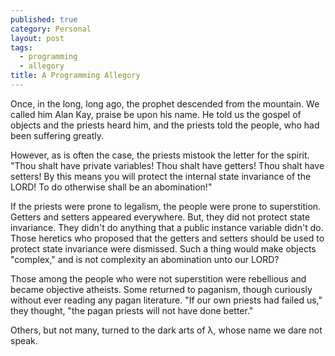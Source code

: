 ```yaml
---
published: true
category: Personal
layout: post
tags:
  - programming
  - allegory
title: A Programming Allegory 
---
```


Once, in the long, long ago, the prophet descended from the mountain. We called him Alan Kay, praise be upon his name. He told us the gospel of objects and the priests heard him, and the priests told the people, who had been suffering greatly. 

<!-- more -->

However, as is often the case, the priests mistook the letter for the spirit. "Thou shalt have private variables! Thou shalt have getters! Thou shalt have setters! By this means you will protect the internal state invariance of the LORD! To do otherwise shall be an abomination!" 

If the priests were prone to legalism, the people were prone to superstition. Getters and setters appeared everywhere. But, they did not protect state invariance. They didn't do anything that a public instance variable didn't do. Those heretics who proposed that the getters and setters should be used to protect state invariance were dismissed. Such a thing would make objects "complex," and is not complexity an abomination unto our LORD? 

Those among the people who were not superstition were rebellious and became objective atheists. Some returned to paganism, though curiously without ever reading any pagan literature. "If our own priests had failed us," they thought, "the pagan priests will not have done better."

Others, but not many, turned to the dark arts of λ, whose name we dare not speak. 

